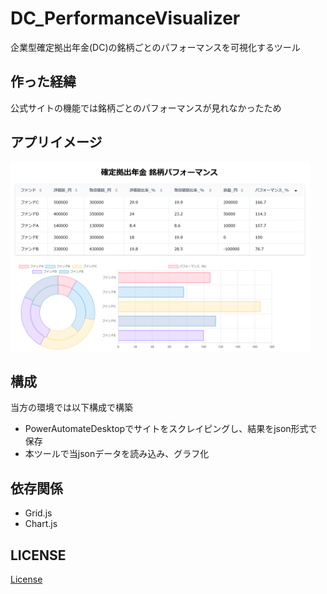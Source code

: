 # DC_PerformanceVisualizer

企業型確定拠出年金(DC)の銘柄ごとのパフォーマンスを可視化するツール

## 作った経緯

公式サイトの機能では銘柄ごとのパフォーマンスが見れなかったため

## アプリイメージ

<img src="https://github.com/iuill/images/blob/main/DC_PerformanceVisualizer/img.png" width="95%">

## 構成

当方の環境では以下構成で構築

- PowerAutomateDesktopでサイトをスクレイピングし、結果をjson形式で保存
- 本ツールで当jsonデータを読み込み、グラフ化

## 依存関係

- Grid.js
- Chart.js

## LICENSE

[License](/LICENSE "License")